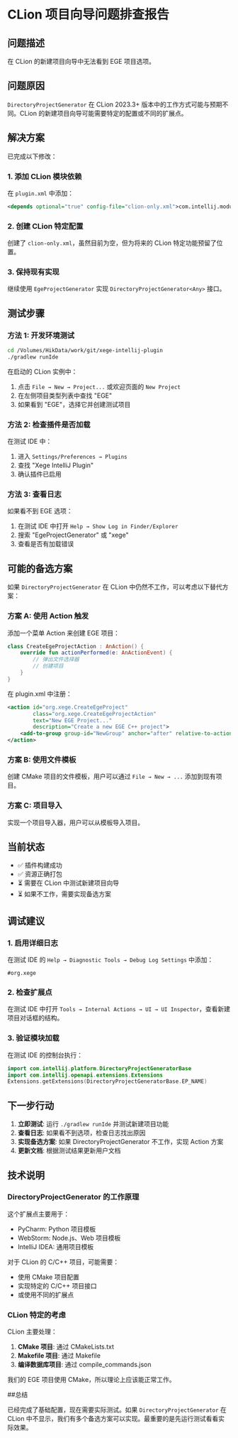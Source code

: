 # CLion 项目向导问题排查报告

## 问题描述

在 CLion 的新建项目向导中无法看到 EGE 项目选项。

## 问题原因

`DirectoryProjectGenerator` 在 CLion 2023.3+ 版本中的工作方式可能与预期不同。CLion 的新建项目向导可能需要特定的配置或不同的扩展点。

## 解决方案

已完成以下修改：

### 1. 添加 CLion 模块依赖

在 `plugin.xml` 中添加：
```xml
<depends optional="true" config-file="clion-only.xml">com.intellij.modules.clion</depends>
```

### 2. 创建 CLion 特定配置

创建了 `clion-only.xml`，虽然目前为空，但为将来的 CLion 特定功能预留了位置。

### 3. 保持现有实现

继续使用 `EgeProjectGenerator` 实现 `DirectoryProjectGenerator<Any>` 接口。

## 测试步骤

### 方法 1: 开发环境测试

```bash
cd /Volumes/HikData/work/git/xege-intellij-plugin
./gradlew runIde
```

在启动的 CLion 实例中：
1. 点击 `File → New → Project...` 或欢迎页面的 `New Project`
2. 在左侧项目类型列表中查找 "EGE"
3. 如果看到 "EGE"，选择它并创建测试项目

### 方法 2: 检查插件是否加载

在测试 IDE 中：
1. 进入 `Settings/Preferences → Plugins`
2. 查找 "Xege IntelliJ Plugin"
3. 确认插件已启用

### 方法 3: 查看日志

如果看不到 EGE 选项：
1. 在测试 IDE 中打开 `Help → Show Log in Finder/Explorer`
2. 搜索 "EgeProjectGenerator" 或 "xege"
3. 查看是否有加载错误

## 可能的备选方案

如果 `DirectoryProjectGenerator` 在 CLion 中仍然不工作，可以考虑以下替代方案：

### 方案 A: 使用 Action 触发

添加一个菜单 Action 来创建 EGE 项目：

```kotlin
class CreateEgeProjectAction : AnAction() {
    override fun actionPerformed(e: AnActionEvent) {
        // 弹出文件选择器
        // 创建项目
    }
}
```

在 plugin.xml 中注册：
```xml
<action id="org.xege.CreateEgeProject"
        class="org.xege.CreateEgeProjectAction"
        text="New EGE Project..."
        description="Create a new EGE C++ project">
    <add-to-group group-id="NewGroup" anchor="after" relative-to-action="NewProjectAction"/>
</action>
```

### 方案 B: 使用文件模板

创建 CMake 项目的文件模板，用户可以通过 `File → New → ...` 添加到现有项目。

### 方案 C: 项目导入

实现一个项目导入器，用户可以从模板导入项目。

## 当前状态

- ✅ 插件构建成功
- ✅ 资源正确打包
- ⏳ 需要在 CLion 中测试新建项目向导
- ⏳ 如果不工作，需要实现备选方案

## 调试建议

### 1. 启用详细日志

在测试 IDE 的 `Help → Diagnostic Tools → Debug Log Settings` 中添加：
```
#org.xege
```

### 2. 检查扩展点

在测试 IDE 中打开 `Tools → Internal Actions → UI → UI Inspector`，查看新建项目对话框的结构。

### 3. 验证模块加载

在测试 IDE 的控制台执行：
```kotlin
import com.intellij.platform.DirectoryProjectGeneratorBase
import com.intellij.openapi.extensions.Extensions
Extensions.getExtensions(DirectoryProjectGeneratorBase.EP_NAME)
```

## 下一步行动

1. **立即测试**: 运行 `./gradlew runIde` 并测试新建项目功能
2. **查看日志**: 如果看不到选项，检查日志找出原因
3. **实现备选方案**: 如果 DirectoryProjectGenerator 不工作，实现 Action 方案
4. **更新文档**: 根据测试结果更新用户文档

## 技术说明

### DirectoryProjectGenerator 的工作原理

这个扩展点主要用于：
- PyCharm: Python 项目模板
- WebStorm: Node.js、Web 项目模板
- IntelliJ IDEA: 通用项目模板

对于 CLion 的 C/C++ 项目，可能需要：
- 使用 CMake 项目配置
- 实现特定的 C/C++ 项目接口
- 或使用不同的扩展点

### CLion 特定的考虑

CLion 主要处理：
1. **CMake 项目**: 通过 CMakeLists.txt
2. **Makefile 项目**: 通过 Makefile
3. **编译数据库项目**: 通过 compile_commands.json

我们的 EGE 项目使用 CMake，所以理论上应该能正常工作。

##总结

已经完成了基础配置，现在需要实际测试。如果 `DirectoryProjectGenerator` 在 CLion 中不显示，我们有多个备选方案可以实现。最重要的是先运行测试看看实际效果。

